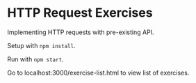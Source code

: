 # HTTP Request Exercises

Implementing HTTP requests with pre-existing API.

Setup with `npm install`.

Run with `npm start`.

Go to localhost:3000/exercise-list.html to view list of exercises.